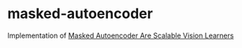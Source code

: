 # masked-autoencoder
Implementation of [Masked Autoencoder Are Scalable Vision Learners](https://arxiv.org/abs/2111.06377)
